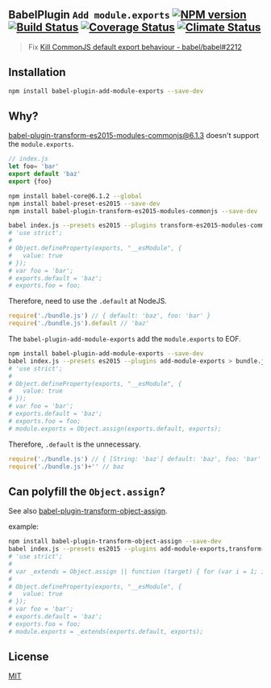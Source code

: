 BabelPlugin `Add module.exports`  [![NPM version][npm-image]][npm] [![Build Status][travis-image]][travis] [![Coverage Status][cover-image]][cover] [![Climate Status][climate-image]][climate]
---

> Fix [Kill CommonJS default export behaviour - babel/babel#2212](https://github.com/babel/babel/issues/2212)

Installation
---

```bash
npm install babel-plugin-add-module-exports --save-dev
```

Why?
---

[babel-plugin-transform-es2015-modules-commonjs@6.1.3](https://www.npmjs.com/package/babel-plugin-transform-es2015-modules-commonjs) doesn't support the `module.exports`.

```js
// index.js
let foo= 'bar'
export default 'baz'
export {foo}
```

```bash
npm install babel-core@6.1.2 --global
npm install babel-preset-es2015 --save-dev
npm install babel-plugin-transform-es2015-modules-commonjs --save-dev

babel index.js --presets es2015 --plugins transform-es2015-modules-commonjs > bundle.js
# 'use strict';
#
# Object.defineProperty(exports, "__esModule", {
#   value: true
# });
# var foo = 'bar';
# exports.default = 'baz';
# exports.foo = foo;
```

Therefore, need to use the `.default` at NodeJS.

```js
require('./bundle.js') // { default: 'baz', foo: 'bar' }
require('./bundle.js').default // 'baz'
```

The `babel-plugin-add-module-exports` add the `module.exports` to EOF.

```bash
npm install babel-plugin-add-module-exports --save-dev
babel index.js --presets es2015 --plugins add-module-exports > bundle.js
# 'use strict';
#
# Object.defineProperty(exports, "__esModule", {
#   value: true
# });
# var foo = 'bar';
# exports.default = 'baz';
# exports.foo = foo;
# module.exports = Object.assign(exports.default, exports);
```

Therefore, `.default` is the unnecessary.

```js
require('./bundle.js') // { [String: 'baz'] default: 'baz', foo: 'bar' }
require('./bundle.js')+'' // baz
```

Can polyfill the `Object.assign`?
---

See also [babel-plugin-transform-object-assign](https://github.com/babel/babel/tree/development/packages/babel-plugin-transform-object-assign).

example:

```bash
npm install babel-plugin-transform-object-assign --save-dev
babel index.js --presets es2015 --plugins add-module-exports,transform-object-assign > bundle.js
# 'use strict';
#
# var _extends = Object.assign || function (target) { for (var i = 1; i < arguments.length; i++) { var source = arguments[i]; for (var key in source) { if (Object.prototype.hasOwnProperty.call(source, key)) { target[key] = source[key]; } } } return target; };
#
# Object.defineProperty(exports, "__esModule", {
#   value: true
# });
# var foo = 'bar';
# exports.default = 'baz';
# exports.foo = foo;
# module.exports = _extends(exports.default, exports);
```

License
---
[MIT][License]

[License]: http://59naga.mit-license.org/

[sauce-image]: http://soysauce.berabou.me/u/59798/babel-plugin-add-module-exports.svg
[sauce]: https://saucelabs.com/u/59798
[npm-image]:https://img.shields.io/npm/v/babel-plugin-add-module-exports.svg?style=flat-square
[npm]: https://npmjs.org/package/babel-plugin-add-module-exports
[travis-image]: http://img.shields.io/travis/59naga/babel-plugin-add-module-exports.svg?style=flat-square
[travis]: https://travis-ci.org/59naga/babel-plugin-add-module-exports
[cover-image]: https://img.shields.io/codeclimate/github/59naga/babel-plugin-add-module-exports.svg?style=flat-square
[cover]: https://codeclimate.com/github/59naga/babel-plugin-add-module-exports/coverage
[climate-image]: https://img.shields.io/codeclimate/coverage/github/59naga/babel-plugin-add-module-exports.svg?style=flat-square
[climate]: https://codeclimate.com/github/59naga/babel-plugin-add-module-exports
